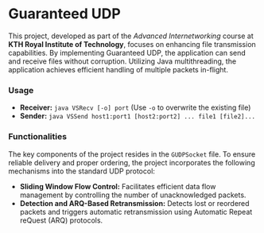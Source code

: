 # Guaranteed UDP

This project, developed as part of the *Advanced Internetworking* course at **KTH Royal Institute of Technology**, focuses on enhancing file transmission capabilities. By implementing Guaranteed UDP, the application can send and receive files without corruption. Utilizing Java multithreading, the application achieves efficient handling of multiple packets in-flight.

### Usage
- **Receiver:** `java VSRecv [-o] port` (Use `-o` to overwrite the existing file)
- **Sender:** `java VSSend host1:port1 [host2:port2] ... file1 [file2]...`

### Functionalities
The key components of the project resides in the `GUDPSocket` file. To ensure reliable delivery and proper ordering, the project incorporates the following mechanisms into the standard UDP protocol:

- **Sliding Window Flow Control:** Facilitates efficient data flow management by controlling the number of unacknowledged packets.
- **Detection and ARQ-Based Retransmission:** Detects lost or reordered packets and triggers automatic retransmission using Automatic Repeat reQuest (ARQ) protocols.
